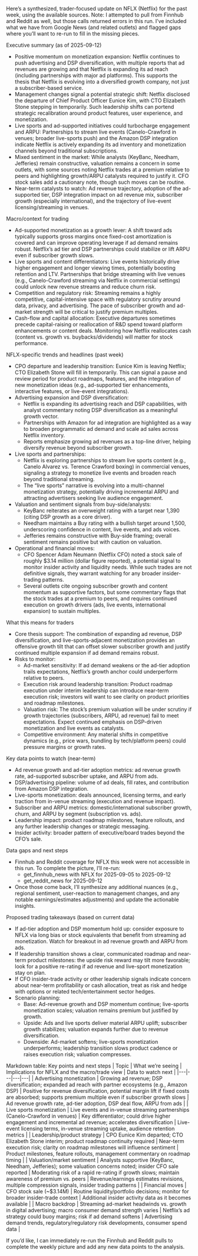 Here’s a synthesized, trader-focused update on NFLX (Netflix) for the past week, using the available sources. Note: I attempted to pull from Finnhub and Reddit as well, but those calls returned errors in this run. I’ve included what we have from Google News (and related outlets) and flagged gaps where you’ll want to re-run to fill in the missing pieces.

Executive summary (as of 2025-09-12)
- Positive momentum on monetization expansion: Netflix continues to push advertising and DSP diversification, with multiple reports that ad revenues are growing and that Netflix is expanding its ad reach (including partnerships with major ad platforms). This supports the thesis that Netflix is evolving into a diversified growth company, not just a subscriber-based service.
- Management changes signal a potential strategic shift: Netflix disclosed the departure of Chief Product Officer Eunice Kim, with CTO Elizabeth Stone stepping in temporarily. Such leadership shifts can portend strategic recalibration around product features, user experience, and monetization.
- Live sports and ad-supported initiatives could turbocharge engagement and ARPU: Partnerships to stream live events (Canelo-Crawford in venues; broader live-sports push) and the Amazon DSP integration indicate Netflix is actively expanding its ad inventory and monetization channels beyond traditional subscriptions.
- Mixed sentiment in the market: While analysts (KeyBanc, Needham, Jefferies) remain constructive, valuation remains a concern in some outlets, with some sources noting Netflix trades at a premium relative to peers and highlighting growth/ARPU catalysts required to justify it. CFO stock sales add a cautionary note, though such moves can be routine.
- Near-term catalysts to watch: Ad revenue trajectory, adoption of the ad-supported tier, DSP integration impact on ad revenue mix, subscriber growth (especially international), and the trajectory of live-event licensing/streaming in venues.

Macro/context for trading
- Ad-supported monetization as a growth lever: A shift toward ads typically supports gross margins once fixed-cost amortization is covered and can improve operating leverage if ad demand remains robust. Netflix’s ad tier and DSP partnerships could stabilize or lift ARPU even if subscriber growth slows.
- Live sports and content differentiators: Live events historically drive higher engagement and longer viewing times, potentially boosting retention and LTV. Partnerships that bridge streaming with live venues (e.g., Canelo-Crawford streaming via Netflix in commercial settings) could unlock new revenue streams and reduce churn risk.
- Competition and regulatory risk: Streaming remains a highly competitive, capital-intensive space with regulatory scrutiny around data, privacy, and advertising. The pace of subscriber growth and ad-market strength will be critical to justify premium multiples.
- Cash-flow and capital allocation: Executive departures sometimes precede capital-raising or reallocation of R&D spend toward platform enhancements or content deals. Monitoring how Netflix reallocates cash (content vs. growth vs. buybacks/dividends) will matter for stock performance.

NFLX-specific trends and headlines (past week)
- CPO departure and leadership transition: Eunice Kim is leaving Netflix; CTO Elizabeth Stone will fill in temporarily. This can signal a pause and review period for product roadmaps, features, and the integration of new monetization ideas (e.g., ad-supported tier enhancements, interactive features, or live-event integrations).
- Advertising expansion and DSP diversification:
  - Netflix is expanding its advertising reach and DSP capabilities, with analyst commentary noting DSP diversification as a meaningful growth vector.
  - Partnerships with Amazon for ad integration are highlighted as a way to broaden programmatic ad demand and scale ad sales across Netflix inventory.
  - Reports emphasize growing ad revenues as a top-line driver, helping diversify revenue beyond subscriber growth.
- Live sports and partnerships:
  - Netflix is exploring partnerships to stream live sports content (e.g., Canelo Alvarez vs. Terence Crawford boxing) in commercial venues, signaling a strategy to monetize live events and broaden reach beyond traditional streaming.
  - The “live sports” narrative is evolving into a multi-channel monetization strategy, potentially driving incremental ARPU and attracting advertisers seeking live audience engagement.
- Valuation and sentiment signals from buy-side/analysts:
  - KeyBanc reiterates an overweight rating with a target near 1,390 (citing DSP growth as a core driver).
  - Needham maintains a Buy rating with a bullish target around 1,500, underscoring confidence in content, live events, and ads voices.
  - Jefferies remains constructive with Buy-side framing; overall sentiment remains positive but with caution on valuation.
- Operational and financial moves:
  - CFO Spencer Adam Neumann (Netflix CFO) noted a stock sale of roughly $3.14 million (dollar figure reported), a potential signal to monitor insider activity and liquidity needs. While such trades are not definitive signals, they warrant watching for any broader insider-trading patterns.
  - Several outlets cite ongoing subscriber growth and content momentum as supportive factors, but some commentary flags that the stock trades at a premium to peers, and requires continued execution on growth drivers (ads, live events, international expansion) to sustain multiples.

What this means for traders
- Core thesis support: The combination of expanding ad revenue, DSP diversification, and live-sports-adjacent monetization provides an offensive growth tilt that can offset slower subscriber growth and justify continued multiple expansion if ad demand remains robust.
- Risks to monitor:
  - Ad-market sensitivity: If ad demand weakens or the ad-tier adoption trails expectations, Netflix’s growth anchor could underperform relative to peers.
  - Execution risk around leadership transition: Product roadmap execution under interim leadership can introduce near-term execution risk; investors will want to see clarity on product priorities and roadmap milestones.
  - Valuation risk: The stock’s premium valuation will be under scrutiny if growth trajectories (subscribers, ARPU, ad revenue) fail to meet expectations. Expect continued emphasis on DSP-driven monetization and live events as catalysts.
  - Competitive environment: Any material shifts in competitive dynamics (e.g., price wars, bundling by tech/platform peers) could pressure margins or growth rates.

Key data points to watch (near-term)
- Ad revenue growth and ad-tier adoption metrics: ad revenue growth rate, ad-supported subscriber uptake, and ARPU from ads.
- DSP/advertising pipeline: volume of ad deals, fill rates, and contribution from Amazon DSP integration.
- Live-sports monetization: deals announced, licensing terms, and early traction from in-venue streaming (execution and revenue impact).
- Subscriber and ARPU metrics: domestic/international subscriber growth, churn, and ARPU by segment (subscription vs. ads).
- Leadership impact: product roadmap milestones, feature rollouts, and any further leadership changes or strategic messaging.
- Insider activity: broader pattern of executive/board trades beyond the CFO’s sale.

Data gaps and next steps
- Finnhub and Reddit coverage for NFLX this week were not accessible in this run. To complete the picture, I’ll re-run:
  - get_finnhub_news with NFLX for 2025-09-05 to 2025-09-12
  - get_reddit_news for 2025-09-12
- Once those come back, I’ll synthesize any additional nuances (e.g., regional sentiment, user-reaction to management changes, and any notable earnings/estimates adjustments) and update the actionable insights.

Proposed trading takeaways (based on current data)
- If ad-tier adoption and DSP momentum hold up: consider exposure to NFLX via long bias or stock equivalents that benefit from streaming ad monetization. Watch for breakout in ad revenue growth and ARPU from ads.
- If leadership transition shows a clear, communicated roadmap and near-term product milestones: the upside risk reward may tilt more favorable; look for a positive re-rating if ad revenue and live-sport monetization stay on plan.
- If CFO insider-trade activity or other leadership signals indicate concern about near-term profitability or cash allocation, treat as risk and hedge with options or related tech/entertainment sector hedges.
- Scenario planning:
  - Base: Ad-revenue growth and DSP momentum continue; live-sports monetization scales; valuation remains premium but justified by growth.
  - Upside: Ads and live sports deliver material ARPU uplift; subscriber growth stabilizes; valuation expands further due to revenue diversification.
  - Downside: Ad-market softens; live-sports monetization underperforms; leadership transition slows product cadence or raises execution risk; valuation compresses.

Markdown table: Key points and next steps
| Topic | What we’re seeing | Implications for NFLX and the macro/trade view | Data to watch next |
|---|---|---|---|
| Advertising monetization | Growing ad revenue; DSP diversification; expanded ad reach with partner ecosystems (e.g., Amazon DSP) | Positive for revenue diversification, potential margin lift if fixed costs are absorbed; supports premium multiple even if subscriber growth slows | Ad revenue growth rate, ad-tier adoption, DSP deal flow, ARPU from ads |
| Live sports monetization | Live events and in-venue streaming partnerships (Canelo-Crawford in venues) | Key differentiator; could drive higher engagement and incremental ad revenue; accelerates diversification | Live-event licensing terms, in-venue streaming uptake, audience retention metrics |
| Leadership/product strategy | CPO Eunice Kim departed; CTO Elizabeth Stone interim; product roadmap continuity required | Near-term execution risk; clarity on roadmap milestones will influence sentiment | Product milestones, feature rollouts, management commentary on roadmap timing |
| Valuation/market sentiment | Analysts supportive (KeyBanc, Needham, Jefferies); some valuation concerns noted; insider CFO sale reported | Moderating risk of a rapid re-rating if growth slows; maintain awareness of premium vs. peers | Revenue/earnings estimates revisions, multiple compression signals, insider trading patterns |
| Financial moves | CFO stock sale (~$3.14M) | Routine liquidity/portfolio decisions; monitor for broader insider-trade context | Additional insider activity data as it becomes available |
| Macro backdrop | Streaming ad-market headwinds vs. growth in digital advertising; macro consumer demand strength varies | Netflix’s ad strategy could buoy margins; risk if ad demand softens | Advertising demand trends, regulatory/regulatory risk developments, consumer spend data |

If you’d like, I can immediately re-run the Finnhub and Reddit pulls to complete the weekly picture and add any new data points to the analysis.